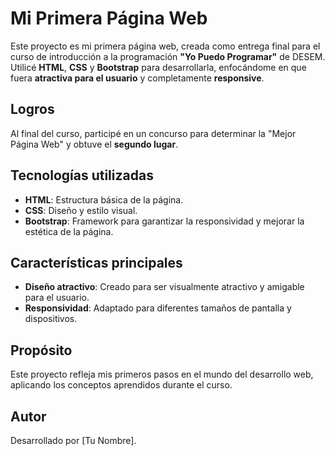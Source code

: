 # Mi Primera Página Web

Este proyecto es mi primera página web, creada como entrega final para el curso de introducción a la programación **"Yo Puedo Programar"** de DESEM. Utilicé **HTML**, **CSS** y **Bootstrap** para desarrollarla, enfocándome en que fuera **atractiva para el usuario** y completamente **responsive**.

## Logros
Al final del curso, participé en un concurso para determinar la "Mejor Página Web" y obtuve el **segundo lugar**.

## Tecnologías utilizadas
- **HTML**: Estructura básica de la página.
- **CSS**: Diseño y estilo visual.
- **Bootstrap**: Framework para garantizar la responsividad y mejorar la estética de la página.

## Características principales
- **Diseño atractivo**: Creado para ser visualmente atractivo y amigable para el usuario.
- **Responsividad**: Adaptado para diferentes tamaños de pantalla y dispositivos.

## Propósito
Este proyecto refleja mis primeros pasos en el mundo del desarrollo web, aplicando los conceptos aprendidos durante el curso.

## Autor
Desarrollado por [Tu Nombre].
